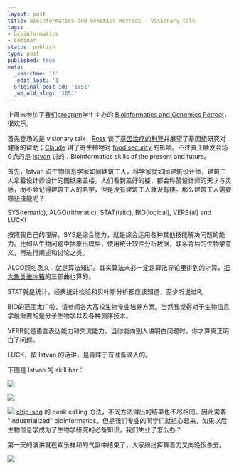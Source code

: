 ```yaml
---
layout: post
title: Bioinformatics and Genomics Retreat - Visionary talk
tags:
- bioinformatics
- seminar
status: publish
type: post
published: true
meta:
  _searchme: '1'
  _edit_last: '1'
  original_post_id: '1851'
  _wp_old_slug: '1851'
---
```

上周末参加了<a href="http://www.huck.psu.edu/education/bioinformatics-and-genomics">我们program</a>学生主办的 <a href="http://www.huck.psu.edu/calendar/conferences-and-workshops/2011/bioinformatics-genomics-retreat">Bioinformatics and Genomics Retreat</a>，很欢乐。

首先登场的是 visionary talk，<a href="http://www.bx.psu.edu/~ross/">Ross</a> 谈了<a href="http://www.nature.com/nbt/journal/v29/n2/full/nbt.1769.html">基因治疗的利弊</a>并展望了基因组研究对健康的帮助；<a href="http://depcla4.bio.psu.edu/">Claude</a> 讲了寄生植物对 <a href="http://en.wikipedia.org/wiki/Food_security">food security</a> 的影响。不过真正触发会场G点的是 <a href="http://www.personal.psu.edu/iua1/">Istvan</a> 讲的：Bioinformatics skills of the present and future。

首先，Istvan 说生物信息学家如同建筑工人，科学家就如同建筑设计师，建筑工人拿着设计师设计的图纸来盖楼。人们看到盖好的楼，都会称赞设计师的天才与灵感，而不会记得建筑工人的名字，但是没有建筑工人就没有楼。那么建筑工人需要哪些技能呢？

SYS(tematic), ALGO(rithmatic), STAT(istic), BIO(logical), VERB(al) and LUCK!

按照我自己的理解，SYS是综合能力，就是综合运用各种其他技能解决问题的能力。比如从生物问题中抽象出模型，使用统计软件分析数据，联系背后的生物学意义，再进行阐述和讨论之类。

ALGO顾名思义，就是算法知识。其实算法未必一定是算法导论里讲到的才算，<a href="http://www.google.com/search?q=%E6%8A%8A%E5%A4%A7%E8%B1%A1%E5%85%B3%E8%BF%9B%E5%86%B0%E7%AE%B1">把大象关进冰箱</a>的三部曲也算的。

STAT就是统计，经典统计检验和贝叶斯分析都应该知道，至少听说过R。

BIO的范围太广啦，请参阅各大高校生物专业培养方案。当然我觉得对于生物信息学最重要的是分子生物学以及各种测序技术。

VERB就是语言表达能力和交流能力。当你能向别人讲明白问题时，你才算真正明白了问题。

LUCK，按 Istvan 的话讲，是青睐于有准备滴人的。

下图是 Istvan 的 skill bar：


![](https://dl.dropboxusercontent.com/u/308058/blogimages/2011/09/my-note-page-2.png)

![](https://dl.dropboxusercontent.com/u/308058/blogimages/2011/09/my-note-page-2-1.png)

![](https://dl.dropboxusercontent.com/u/308058/blogimages/2011/09/img_2187.jpg&amp;h=595)
<a href="http://en.wikipedia.org/wiki/Chip-Sequencing">chip-seq</a> 的 peak calling 方法，不同方法得出的结果也不尽相同。因此需要 "Industrialized" bioinformatics。但是我们专业的同学们就担心起来，如果以后生物信息学成为了生物学研究的必备知识，我们失业了怎么办？

第一天的演讲就在欢乐祥和的气氛中结束了，大家纷纷挥舞着刀叉向晚饭杀去。


![](https://dl.dropboxusercontent.com/u/308058/blogimages/2011/09/img_2197.jpg&amp;h=682)
